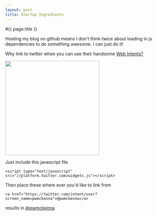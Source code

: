```yaml
---
layout: post
title: Startup Ingredients
---
```


#{{ page.title }}

Hosting my blog on github means I don't think twice about loading in js dependencies to do something awesome. I can just do it! 

Why link to twitter when you can use their handsome [Web Intents?](https://dev.twitter.com/docs/intents)

<img height="300px" src="../../../images/intent.png" />

Just include this javascript file  

```
<script type="text/javascript" src="//platform.twitter.com/widgets.js"></script>
```

Then place these where ever you'd like to link from  

```
<a href="https://twitter.com/intent/user?screen_name=pwmckenna">@pwmckenna</a>
```

results in <a href="https://twitter.com/intent/user?screen_name=pwmckenna">@pwmckenna</a>